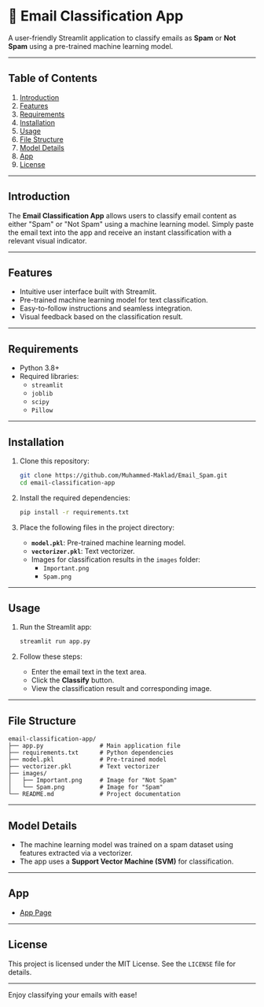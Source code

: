 # 📧 Email Classification App

A user-friendly Streamlit application to classify emails as **Spam** or **Not Spam** using a pre-trained machine learning model.

---

## Table of Contents

1. [Introduction](#introduction)
2. [Features](#features)
3. [Requirements](#requirements)
4. [Installation](#installation)
5. [Usage](#usage)
6. [File Structure](#file-structure)
7. [Model Details](#model-details)
8. [App](#App)
9. [License](#license)

---

## Introduction

The **Email Classification App** allows users to classify email content as either "Spam" or "Not Spam" using a machine learning model. Simply paste the email text into the app and receive an instant classification with a relevant visual indicator.

---

## Features

- Intuitive user interface built with Streamlit.
- Pre-trained machine learning model for text classification.
- Easy-to-follow instructions and seamless integration.
- Visual feedback based on the classification result.

---

## Requirements

- Python 3.8+
- Required libraries:
  - `streamlit`
  - `joblib`
  - `scipy`
  - `Pillow`

---

## Installation

1. Clone this repository:
   ```bash
   git clone https://github.com/Muhammed-Maklad/Email_Spam.git
   cd email-classification-app
   ```

2. Install the required dependencies:
   ```bash
   pip install -r requirements.txt
   ```

3. Place the following files in the project directory:
   - **`model.pkl`**: Pre-trained machine learning model.
   - **`vectorizer.pkl`**: Text vectorizer.
   - Images for classification results in the `images` folder:
     - `Important.png`
     - `Spam.png`

---

## Usage

1. Run the Streamlit app:
   ```bash
   streamlit run app.py
   ```

2. Follow these steps:
   - Enter the email text in the text area.
   - Click the **Classify** button.
   - View the classification result and corresponding image.

---

## File Structure

```
email-classification-app/
├── app.py                # Main application file
├── requirements.txt      # Python dependencies
├── model.pkl             # Pre-trained model
├── vectorizer.pkl        # Text vectorizer
├── images/
│   ├── Important.png     # Image for "Not Spam"
│   └── Spam.png          # Image for "Spam"
└── README.md             # Project documentation
```

---

## Model Details

- The machine learning model was trained on a spam dataset using features extracted via a vectorizer.
- The app uses a **Support Vector Machine (SVM)** for classification.

---

## App

- [App Page](https://spam-emaildetection.streamlit.app/)


---

## License

This project is licensed under the MIT License. See the `LICENSE` file for details.

---

Enjoy classifying your emails with ease!
